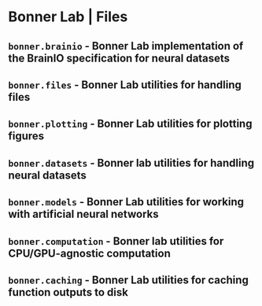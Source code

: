 # Bonner Lab | Files

## `bonner.brainio` - Bonner Lab implementation of the BrainIO specification for neural datasets
## `bonner.files` - Bonner Lab utilities for handling files
## `bonner.plotting` - Bonner Lab utilities for plotting figures
## `bonner.datasets` - Bonner lab utilities for handling neural datasets
## `bonner.models` - Bonner Lab utilities for working with artificial neural networks
## `bonner.computation` - Bonner lab utilities for CPU/GPU-agnostic computation
## `bonner.caching` - Bonner Lab utilities for caching function outputs to disk